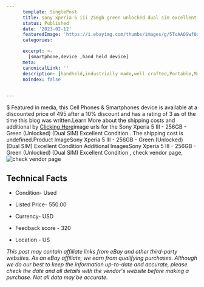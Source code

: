 ```yaml
---
      template: SinglePost
      title: sony xperia 5 iii 256gb green unlocked dual sim excellent condition 
      status: Published
      date: '2023-02-12'
      featuredImage: 'https://i.ebayimg.com/thumbs/images/g/5ToAAOSwf0xjwszl/s-l225.jpg'
      categories: 

      excerpt: >-
        [smartphone,device ,hand held device]
      meta:
      canonicalLink: ''
      description: [handheld,industrially made,well crafted,Portable,Mobile,Compact,Convenient,Lightweight,Maneuverable,Man-portable,Miniature,Carriable,Hand-held,Light,Holdable,Transportable,Mobile device,Pocket-sized,On-the-go,Wireless,Cordless,Compact size,Convenient size, smartphone,device ,hand held device]
      noindex: false

        
---
```

$
    Featured in media, this Cell Phones & Smartphones device is available at a discounted price of 495 after a 10% discount and has a rating of 3 as of the time this blog was written.Learn More about the shipping costs and additional by [Clicking Here](https://www.ebay.com/itm/115644788800?hash=item1aecf77040%3Ag%3A5ToAAOSwf0xjwszl&mkevt=1&mkcid=1&mkrid=711-53200-19255-0&campid=%253CePNCampaignId%253E&customid=%253CreferenceId%253E&toolid=10049)image urls for the Sony Xperia 5 III - 256GB - Green (Unlocked) (Dual SIM) Excellent Condition . The shipping cost is undefined.Product ImageSony Xperia 5 III - 256GB - Green (Unlocked) (Dual SIM) Excellent Condition Additional ImagesSony Xperia 5 III - 256GB - Green (Unlocked) (Dual SIM) Excellent Condition , check vendor page, ![check vendor page](https://origin-galleryplus.ebayimg.com/ws/web/115644788800_2_0_1/225x225.jpg,https://origin-galleryplus.ebayimg.com/ws/web/115644788800_3_0_1/225x225.jpg,https://origin-galleryplus.ebayimg.com/ws/web/115644788800_4_0_1/225x225.jpg,https://origin-galleryplus.ebayimg.com/ws/web/115644788800_5_0_1/225x225.jpg,https://origin-galleryplus.ebayimg.com/ws/web/115644788800_6_0_1/225x225.jpg,https://origin-galleryplus.ebayimg.com/ws/web/115644788800_7_0_1/225x225.jpg,https://origin-galleryplus.ebayimg.com/ws/web/115644788800_8_0_1/225x225.jpg,https://origin-galleryplus.ebayimg.com/ws/web/115644788800_9_0_1/225x225.jpg)
    
    

 ## Technical Facts 



     
      

 - Condition- Used 


      

 - Listed Price- 550.00 


      

 - Currency- USD 


      

 - Feedback score - 320 


      

 - Location - US 


      
      

 *_This post may contain affiliate links from eBay and other third-party websites. As an eBay affiliate, we earn from qualifying purchases. Although we do our best to keep the information up-to-date and accurate, please check the date and all details with the vendor's website before making a purchase. Not all data may be accurate._*



    
    
    
    
    